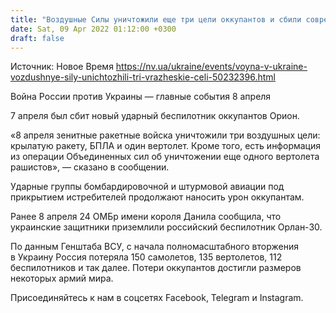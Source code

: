 ```yaml
---
title: "Воздушные Силы уничтожили еще три цели оккупантов и сбили современный российский беспилотник"
date: Sat, 09 Apr 2022 01:12:00 +0300
draft: false
---
```

Источник: Новое Время https://nv.ua/ukraine/events/voyna-v-ukraine-vozdushnye-sily-unichtozhili-tri-vrazheskie-celi-50232396.html


Война России против Украины — главные события 8 апреля

 7 апреля был сбит новый ударный беспилотник оккупантов Орион.

«8 апреля зенитные ракетные войска уничтожили три воздушных цели: крылатую ракету, БПЛА и один вертолет. Кроме того, есть информация из операции Объединенных сил об уничтожении еще одного вертолета рашистов», — сказано в сообщении.

Ударные группы бомбардировочной и штурмовой авиации под прикрытием истребителей продолжают наносить урон оккупантам.

Ранее 8 апреля 24 ОМБр имени короля Данила сообщила, что украинские защитники приземлили российский беспилотник Орлан-30.

По данным Генштаба ВСУ, с начала полномасштабного вторжения в Украину Россия потеряла 150 самолетов, 135 вертолетов, 112 беспилотников и так далее. Потери оккупантов достигли размеров некоторых армий мира.

Присоединяйтесь к нам в соцсетях Facebook, Telegram и Instagram.
